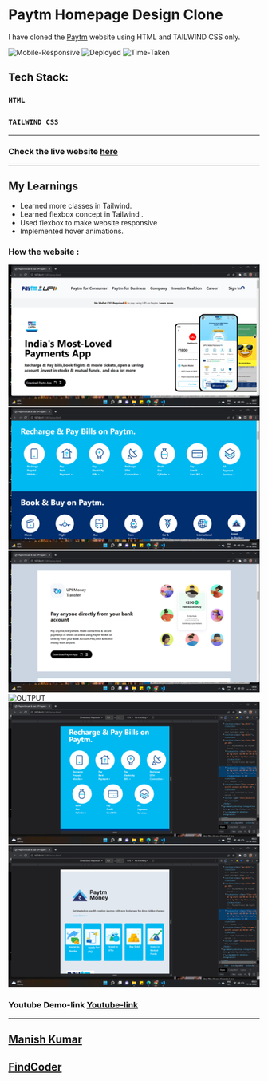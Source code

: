 # Paytm Homepage Design Clone

I have cloned the [Paytm](https://paytm.com/) website using HTML and TAILWIND CSS only.


![Mobile-Responsive](https://img.shields.io/badge/Mobile%20Responsive-Yes-green)
![Deployed](https://img.shields.io/badge/Deployed-Yes-green)
![Time-Taken](https://img.shields.io/badge/Time--Taken-10hrs-brightgreen)


## Tech Stack:

### `HTML`
### `TAILWIND CSS`

***
### Check the live website [here]()

***
## My Learnings 
- Learned more classes in Tailwind.
- Learned flexbox concept in Tailwind .
- Used flexbox to make website responsive
- Implemented hover animations.

### How the website :

![OUTPUT](./output/out-01.png)
![OUTPUT](./output/out-02.png)
![OUTPUT](./output/out-03.png)
![OUTPUT](./ouptut/out-res-01.png)
![OUTPUT](./output/out-res-02.png)
![output](./output/out-res-03.png)



### Youtube Demo-link [Youtube-link](https://youtu.be/xbLWr9gWDbU)

***

## [Manish Kumar](www.linkedin.com/in/manish-kumar-b0639a170)
## [FindCoder](https://www.findcoder.io/u/itmanishsingh)

